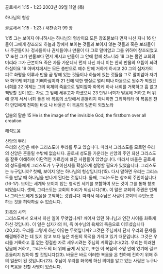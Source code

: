 골로새서 1:15 - 1:23 
2003년 09월 11일 (목)

하나님의 형상



골로새서 1:15 - 1:23 / 새찬송가 99 장


1:15 그는 보이지 아니하시는 하나님의 형상이요 모든 창조물보다 먼저 나신 자니 
16 만물이 그에게 창조되되 하늘과 땅에서 보이는 것들과 보이지 않는 것들과 혹은 보좌들이나 주관들이나 정사들이나 권세들이나 만물이 다 그로 말미암고 그를 위하여 창조되었고 
17 또한 그가 만물보다 먼저 계시고 만물이 그 안에 함께 섰느니라 
18 그는 몸인 교회의 머리라 그가 근본이요 죽은 자들 가운데서 먼저 나신 자니 이는 친히 만물의 으뜸이 되려 하심이요 
19 아버지께서는 모든 충만으로 예수 안에 거하게 하시고 
20 그의 십자가의 피로 화평을 이루사 만물 곧 땅에 있는 것들이나 하늘에 있는 것들을 그로 말미암아 자기와 화목케 되기를 기뻐하심이라 
21 전에 악한 행실로 멀리 떠나 마음으로 원수가 되었던 너희를 
22 이제는 그의 육체의 죽음으로 말미암아 화목케 하사 너희를 거룩하고 흠 없고 책망할 것이 없는 자로 그 앞에 세우고자 하셨으니 
23 만일 너희가 믿음에 거하고 터 위에 굳게 서서 너희 들은 바 복음의 소망에서 흔들리지 아니하면 그리하리라 이 복음은 천하 만민에게 전파된 바요 나 바울은 이 복음의 일꾼이 되었노라 

입술의 말씀 
15 He is the image of the invisible God, the firstborn over all creation

해석도움





신앙의 뿌리  
우리의 신앙은 예수 그리스도에 뿌리를 두고 있습니다. 따라서 그리스도를 모르면 우리의 신앙은 흔들릴 수밖에 없습니다. 골로새 성도들 가운데는 신앙의 주인 되신 그리스도를 잘못 이해하여 이단적인 가르침에 빠진 사람들이 있었습니다. 따라서 바울은 골로새의 성도들에게 그리스도가 누구이신지를 확실하게 설명할 필요가 있었습니다. 그리스도는 누구입니까? 첫째, 보이지 않는 하나님의 형상입니다(15). 다시 말하면 우리는 그리스도를 만날 때 하나님을 만나게 된다는 것입니다. 둘째, 그리스도는 창조의 주인이십니다(16-17). 보이는 세계와 보이지 않는 영적인 세계를 포함하여 모든 것이 그를 통해 창조되었습니다. 셋째, 그리스도는 교회의 머리가 되십니다(18). 이 말은 교회의 주권은 언제나 그리스도에게 있음을 고백하는 것입니다. 따라서 예수님은 사람이 교회의 주인노릇 하는 것을 허락하실 수 없습니다. 

화목의 사역  
그리스도께서 오셔서 하신 일이 무엇입니까? 깨어져 있던 하나님과 인간 사이를 화목케 하신 것입니다. 이 일은 십자가의 피, 즉 예수님의 육체의 죽음으로 이루셨습니다(20,22). 우리를 그렇게 하신 이유는 무엇입니까? 그것은 주님께서 단지 우리의 문제를 해결해주려는 데 있지 않고 보다 높은 차원의 목적을 가지고 있기 때문입니다. 그것은 우리를 거룩하고 흠 없는 정결한 자로 세우시려는 주님의 계획입니다(22). 우리는 이러한 믿음에 거하고, 그리스도의 터 위에 굳게 서 있고, 또한 이 복음의 소망 안에 있기에 결코 흔들리지 않아야 할 것입니다(23). 바울은 바로 이러한 복음을 온 천하에 전하기 위해 주의 일꾼이 된 것입니다(23). 주님이 우리를 화목케 하신 의미를 알고 있는 사람은 누구나 이 복음을 전할 사명이 있습니다.